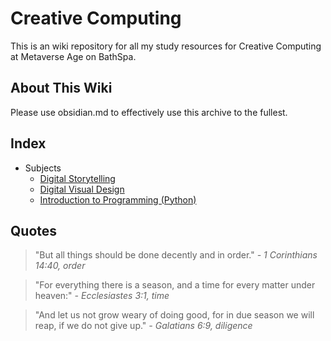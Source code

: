 # Creative Computing
This is an wiki repository for all my study resources for Creative Computing at Metaverse Age on BathSpa.
## About This Wiki
Please use obsidian.md to effectively use this archive to the fullest.
## Index
- Subjects
	- [Digital Storytelling](Year%201/Tags/Digital%20Storytelling.md)
	- [Digital Visual Design](Year%201/Tags/Digital%20Visual%20Design.md)
	- [Introduction to Programming (Python)](Year%201/Tags/Introduction%20to%20Programming%20(Python).md)
## Quotes
> "But all things should be done decently and in order."
> *- 1 Corinthians 14:40, order*

> "For everything there is a season, and a time for every matter under heaven:"
> *- Ecclesiastes 3:1, time*

> "And let us not grow weary of doing good, for in due season we will reap, if we do not give up."
> *- Galatians 6:9, diligence*